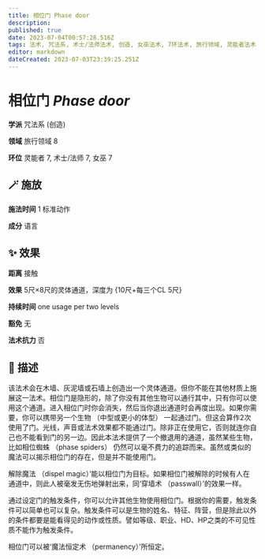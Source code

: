 ```yaml
---
title: 相位门 Phase door
description: 
published: true
date: 2023-07-04T00:57:28.516Z
tags: 法术, 咒法系, 术士/法师法术, 创造, 女巫法术, 7环法术, 旅行领域, 灵能者法术
editor: markdown
dateCreated: 2023-07-03T23:39:25.251Z
---
```


# **相位门** *Phase door*

**学派** 咒法系 (创造) 

**领域** 旅行领域 8

**环位** 灵能者 7, 术士/法师 7, 女巫 7

## 🪄 施放

**施法时间** 1 标准动作

**成分** 语言

## ✨ 效果  

**距离** 接触 

**效果** 5尺×8尺的灵体通道，深度为 {10尺+每三个CL 5尺} 

**持续时间** one usage per two levels 

**豁免** 无

**法术抗力** 否

## 📖 描述

该法术会在木墙、灰泥墙或石墙上创造出一个灵体通道。但你不能在其他材质上施展这一法术。相位门是隐形的，除了你没有其他生物可以通行其中，只有你可以使用这个通道。进入相位门时你会消失，然后当你退出通道时会再度出现。如果你需要，你可以携带另一个生物 （中型或更小的体型） 一起通过门。但这会算作2次使用了门。光线，声音或法术效果都不能通过门。除非正在使用它，否则就连你自己也不能看到门的另一边。因此本法术提供了一个撤退用的通道，虽然某些生物，比如相位蜘蛛 （phase spiders） 仍然可以毫不费力的追踪而来。虽然或类似的魔法可以揭示相位门的存在，但是并不能使用门。

解除魔法 （dispel magic）’能以相位门为目标。如果相位门被解除的时候有人在通道中，则此人被毫发无伤地弹射出来，同‘穿墙术 （passwall）’的效果一样。

通过设定门的触发条件，你可以允许其他生物使用相位门。根据你的需要，触发条件可以简单也可以复杂。触发条件可以是生物的姓名、特征、阵营，但是除此以外的条件都要是能看得见的动作或性质。譬如等级、职业、HD、HP之类的不可见性质不能作为触发条件。

相位门可以被‘魔法恒定术 （permanency）’所恒定。
    